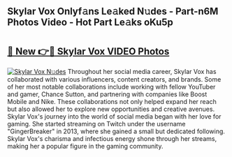 ## Skylar Vox Onlyf𝚊ns Le𝚊ked N𝚞des - Part-n6M Photos Video - Hot Part Le𝚊ks oKu5p

# <h2><a href="http://ac44039.deff.icu/?id=Skylar+Vox">🔗 New 👉🔴 Skylar Vox VIDEO Photos</a></h2>

[![Skylar Vox N𝚞des](https://i.imgur.com/rIISA9y.gif)](http://ac44039.deff.icu/?id=Skylar+Vox)
Throughout her social media career, Skylar Vox has collaborated with various influencers, content creators, and brands. Some of her most notable collaborations include working with fellow YouTuber and gamer, Chance Sutton, and partnering with companies like Boost Mobile and Nike. These collaborations not only helped expand her reach but also allowed her to explore new opportunities and creative avenues. Skylar Vox's journey into the world of social media began with her love for gaming. She started streaming on Twitch under the username "GingerBreaker" in 2013, where she gained a small but dedicated following. Skylar Vox's charisma and infectious energy shone through her streams, making her a popular figure in the gaming community.
